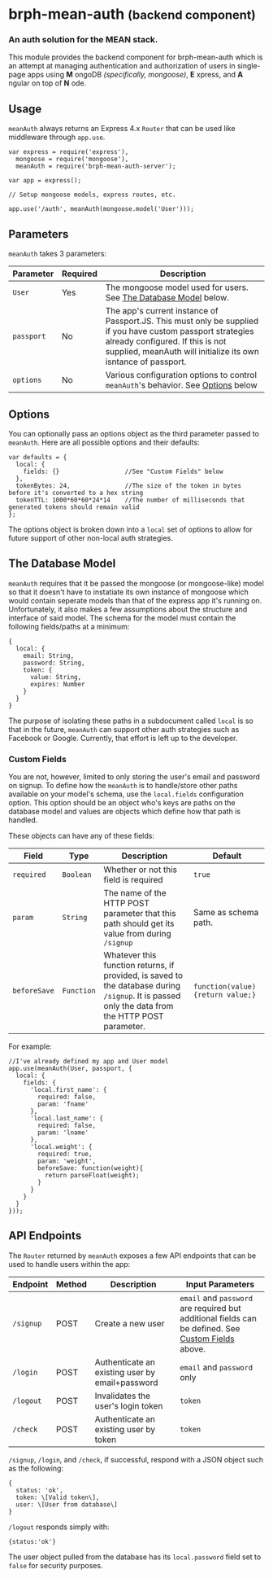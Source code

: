 # brph-mean-auth <small>(backend component)</small>
### An auth solution for the MEAN stack.

This module provides the backend component for brph-mean-auth which is an attempt at managing authentication and
authorization of users in single-page apps using **M** ongoDB *(specifically, mongoose)*, **E** xpress, and **A** ngular
on top of **N** ode.

## Usage

`meanAuth` always returns an Express 4.x `Router` that can be used like middleware through `app.use`.

    var express = require('express'),
      mongoose = require('mongoose'),
      meanAuth = require('brph-mean-auth-server');
    
    var app = express();
    
    // Setup mongoose models, express routes, etc.
    
    app.use('/auth', meanAuth(mongoose.model('User')));

## Parameters

`meanAuth` takes 3 parameters:

 | Parameter | Required | Description |
 | --------- | -------- | ----------- |
 | `User` | Yes | The mongoose model used for users. See [The Database Model](#the-database-model) below. |
 | `passport` | No | The app's current instance of Passport.JS. This must only be supplied if you have custom passport strategies already configured. If this is not supplied, meanAuth will initialize its own isntance of passport. |
 | `options` | No | Various configuration options to control `meanAuth`'s behavior. See [Options](#options) below |

## Options

You can optionally pass an options object as the third parameter passed to `meanAuth`. Here are all possible options and
their defaults:

    var defaults = {
      local: {
        fields: {}                  //See "Custom Fields" below
      },
      tokenBytes: 24,               //The size of the token in bytes before it's converted to a hex string
      tokenTTL: 1000*60*60*24*14    //The number of milliseconds that generated tokens should remain valid
    };

The options object is broken down into a `local` set of options to allow for future support of other non-local auth
strategies.

## The Database Model

`meanAuth` requires that it be passed the mongoose (or mongoose-like) model so that it doesn't have to instatiate its
own instance of mongoose which would contain seperate models than that of the express app it's running on. Unfortunately,
it also makes a few assumptions about the structure and interface of said model. The schema for the model must contain
the following fields/paths at a minimum:

    {
      local: {
        email: String,
        password: String,
        token: {
          value: String,
          expires: Number
        }
      }
    }

The purpose of isolating these paths in a subdocument called `local` is so that in the future, `meanAuth` can support
other auth strategies such as Facebook or Google. Currently, that effort is left up to the developer.

### Custom Fields

You are not, however, limited to only storing the user's email and password on signup. To define how the `meanAuth` is
to handle/store other paths available on your model's schema, use the `local.fields` configuration option. This option
should be an object who's keys are paths on the database model and values are objects which define how that path is
handled.

These objects can have any of these fields:

 | Field | Type | Description | Default |
 | ----- | ---- | ----------- | ------- |
 | `required` | `Boolean` | Whether or not this field is required | `true` |
 | `param` | `String` | The name of the HTTP POST parameter that this path should get its value from during `/signup` | Same as schema path. |
 | `beforeSave` | `Function` | Whatever this function returns, if provided, is saved to the database during `/signup`. It is passed only the data from the HTTP POST parameter. | `function(value){return value;}` |


For example:

    //I've already defined my app and User model
    app.use(meanAuth(User, passport, {
      local: {
        fields: {
          'local.first_name': {
            required: false,
            param: 'fname'
          },
          'local.last_name': {
            required: false,
            param: 'lname'
          },
          'local.weight': {
            required: true,
            param: 'weight',
            beforeSave: function(weight){
              return parseFloat(weight);
            }
          }
        }
      }
    }));

## API Endpoints

The `Router` returned by `meanAuth` exposes a few API endpoints that can be used to handle users within the app:

 | Endpoint | Method | Description | Input Parameters |
 | -------- | ------ | ----------- | ---------------- |
 | `/signup` | POST | Create a new user | `email` and `password` are required but additional fields can be defined. See [Custom Fields](#custom-fields) above. |
 | `/login` | POST | Authenticate an existing user by email+password | `email` and `password` only |
 | `/logout` | POST | Invalidates the user's login token | `token` |
 | `/check` | POST | Authenticate an existing user by token | `token` |

`/signup`, `/login`, and `/check`, if successful, respond with a JSON object such as the following:

    {
      status: 'ok',
      token: \[Valid token\],
      user: \[User from database\]
    }

`/logout` responds simply with:

    {status:'ok'}

The user object pulled from the database has its `local.password` field set to `false` for security purposes.